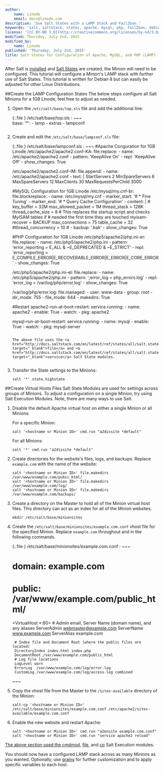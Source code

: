 ```yaml
---
author:
    name: Linode
    email: docs@linode.com
description: 'Use Salt States with a LAMP Stack and Fail2ban.'
keywords: 'salt, saltstack, states, apache, mysql, php, fail2ban, debian 8'
license: '[CC BY-ND 3.0](http://creativecommons.org/licenses/by-nd/3.0/us/)'
modified: Thursday, July 2nd, 2015
modified_by:
    name: Linode
published: 'Thursday, July 2nd, 2015'
title: Salt States for Configuration of Apache, MySQL, and PHP (LAMP)
---
```


After Salt is <a href="/docs/applications/salt/install-salt" target="_blank">installed</a> and <a href="/docs/applications/salt/salt-states-configuration-apache-mysql-php" target="_blank">Salt States</a> are created, the Minion will need to be configured. This tutorial will configure a Minion's LAMP stack with further use of Salt States. This tutorial is written for Debian 8 but can easily be adjusted for other Linux Distributions.

##Create the LAMP Configuration States
The below steps configure all Salt Minions for a 1GB Linode, feel free to adjust as needed. 

1.  Open the `/etc/salt/base/top.sls` file and add the additional line:
 
    {:.file }
    /etc/salt/base/top.sls
    :  ~~~  
       base:
         '*':
            - lamp
            - extras
            - lampconf
       ~~~

2.  Create and edit the `/etc/salt/base/lampconf.sls` file:

    {:.file }
    /etc/salt/base/lampconf.sls
    :  ~~~
       #Apache Conguration for 1GB Linode
       /etc/apache2/apache2.conf-KA:
         file.replace:
           - name: /etc/apache2/apache2.conf
           - pattern: 'KeepAlive On'
           - repl: 'KeepAlive Off'
           - show_changes: True

       /etc/apache2/apache2.conf-IM:
         file.append:
           - name: /etc/apache2/apache2.conf
           - text: |
               <IfModule mpm_prefork_module>
               StartServers 2
               MinSpareServers 6
               MaxSpareServers 12
               MaxClients 30
               MaxRequestsPerChild 3000
               </IfModule>

       #MySQL Configuration for 1GB Linode
       /etc/mysql/my.cnf-br:
         file.blockreplace:
           - name: /etc/mysql/my.cnf
           - marker_start: '# * Fine Tuning'
           - marker_end: '# * Query Cache Configuration'
           - content: |
               #
               key_buffer             = 32M
               max_allowed_packet     = 1M
               thread_stack           = 128K
               thread_cache_size      = 8
               # This replaces the startup script and checks MyISAM tables if
               # needed the first time they are touched
               myisam-recover         = BACKUP
               max_connections        = 75
               table_cache            = 32
               #thread_concurrency    = 10
               #
           - backup: '.bak'
           - show_changes: True

       #PHP Configuration for 1GB Linode
       /etc/php5/apache2/php.ini-er:
         file.replace:
           - name: /etc/php5/apache2/php.ini
           - pattern: 'error_reporting = E_ALL & ~E_DEPRECATED & ~E_STRICT'
           - repl: 'error_reporting = E_COMPILE_ERROR|E_RECOVERABLE_ERROR|E_ERROR|E_CORE_ERROR'
           - show_changes: True

       /etc/php5/apache2/php.ini-el:
         file.replace:
           - name: /etc/php5/apache2/php.ini
           - pattern: ';error_log = php_errors.log'
           - repl: 'error_log = /var/log/php/error.log'
           - show_changes: True

       /var/log/php/error.log:
         file.managed:
           - user: www-data
           - group: root
           - dir_mode: 755
           - file_mode: 644
           - makedirs: True

       #Restart
       apache2-run-at-boot-restart:
         service.running:
           - name: apache2
           - enable: True
           - watch:
             - pkg: apache2

       mysql-run-at-boot-restart:
         service.running:
           - name: mysql
           - enable: True
           - watch:
             - pkg: mysql-server
       ~~~

    The above file uses the <a href="http://docs.saltstack.com/en/latest/ref/states/all/salt.states.file.html" target="_blank">file</a> and <a href="http://docs.saltstack.com/en/latest/ref/states/all/salt.states.service.html" target="_blank">service</a> Salt State modules.


3.  Transfer the State settings to the Minions:

        salt '*' state.highstate

##Create Virtual Hosts Files
Salt State Modules are used for settings across groups of Minions. To adjust a configuration on a single Minion, try using Salt Execution Modules. Note, there are many ways to use Salt. 

1.  Disable the default Apache virtual host on either a single Minion or all Minions:

    For a specific Minion:

        salt '<hostname or Minion ID>' cmd.run "a2dissite *default"
    
    For all Minions:

        salt '*' cmd.run "a2dissite *default"


2.  Create directories for the website's files, logs, and backups. Replace `example.com` with the name of the website:

        salt '<hostname or Minion ID>' file.makedirs /var/www/example.com/pubic_html/
        salt '<hostname or Minion ID>' file.makedirs /var/www/example.com/log/
        salt '<hostname or Minion ID>' file.makedirs /var/www/example.com/backups/

3.  Create a directory on the Master to hold all of the Minion virtual host files. This directory can act as an index for all of the Minion websites. 

        mkdir /etc/salt/base/minionsites

4.  Create the `/etc/salt/base/minionsites/example.com.conf` vhost file for the specified Minion. Replace `example.com` throughout and in the following commands.

    {:.file }
    /etc/salt/base/minionsites/example.com.conf
    :  ~~~  
       # domain: example.com
       # public: /var/www/example.com/public_html/

       <VirtualHost *:80>
         # Admin email, Server Name (domain name), and any aliases
         ServerAdmin webmaster@example.com
         ServerName  www.example.com
         ServerAlias example.com

         # Index file and Document Root (where the public files are located)
         DirectoryIndex index.html index.php
         DocumentRoot /var/www/example.com/public_html
         # Log file locations
         LogLevel warn
         ErrorLog  /var/www/example.com/log/error.log
         CustomLog /var/www/example.com/log/access.log combined
       </VirtualHost>
       ~~~

5.  Copy the vhost file from the Master to the `/sites-available` directory of the Minion:

        salt-cp '<hostname or Minion ID>' /etc/salt/base/minionsites/example.com.conf /etc/apache2/sites-available/example.com.conf

6.  Enable the new website and restart Apache:

        salt '<hostname or Minion ID>' cmd.run "a2ensite example.com.conf"
        salt '<hostname or Minion ID>' cmd.run "service apache2 reload"

<a href="/docs/applications/salt/salt-states-apache-mysql-php-fail2ban" target="_blank">


The above section used the <a href="http://docs.saltstack.com/en/latest/ref/modules/all/salt.modules.cmdmod.html" target="_blank">cmdmod</a>, <a href="http://docs.saltstack.com/en/latest/ref/modules/all/salt.modules.file.html" target="_blank">file</a>, and <a href="http://docs.saltstack.com/en/latest/ref/modules/all/salt.modules.cp.html" target="_blank"> cp</a> Salt Execution modules.

You should now have a configured LAMP stack across as many Minions as you wanted. Optionally, use [grains](http://docs.saltstack.com/en/latest/topics/targeting/grains.html) for further customization and to apply specific variables to each host.


